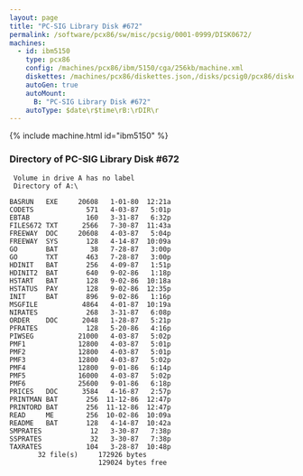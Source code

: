```yaml
---
layout: page
title: "PC-SIG Library Disk #672"
permalink: /software/pcx86/sw/misc/pcsig/0001-0999/DISK0672/
machines:
  - id: ibm5150
    type: pcx86
    config: /machines/pcx86/ibm/5150/cga/256kb/machine.xml
    diskettes: /machines/pcx86/diskettes.json,/disks/pcsig0/pcx86/diskettes.json
    autoGen: true
    autoMount:
      B: "PC-SIG Library Disk #672"
    autoType: $date\r$time\rB:\rDIR\r
---
```


{% include machine.html id="ibm5150" %}

### Directory of PC-SIG Library Disk #672

     Volume in drive A has no label
     Directory of A:\

    BASRUN   EXE     20608   1-01-80  12:21a
    CODETS             571   4-03-87   5:01p
    EBTAB              160   3-31-87   6:32p
    FILES672 TXT      2566   7-30-87  11:43a
    FREEWAY  DOC     20608   4-03-87   5:04p
    FREEWAY  SYS       128   4-14-87  10:09a
    GO       BAT        38   7-28-87   3:00p
    GO       TXT       463   7-28-87   3:00p
    HDINIT   BAT       256   4-09-87   1:51p
    HDINIT2  BAT       640   9-02-86   1:18p
    HSTART   BAT       128   9-02-86  10:18a
    HSTATUS  PAY       128   9-02-86  12:35p
    INIT     BAT       896   9-02-86   1:16p
    MSGFILE           4864   4-01-87  10:19a
    NIRATES            268   3-31-87   6:08p
    ORDER    DOC      2048   1-28-87   5:21p
    PFRATES            128   5-20-86   4:16p
    PIWSEG           21000   4-03-87   5:02p
    PMF1             12800   4-03-87   5:01p
    PMF2             12800   4-03-87   5:01p
    PMF3             12800   4-03-87   5:02p
    PMF4             12800   9-01-86   6:14p
    PMF5             16000   4-03-87   5:02p
    PMF6             25600   9-01-86   6:18p
    PRICES   DOC      3584   4-16-87   2:57p
    PRINTMAN BAT       256  11-12-86  12:47p
    PRINTORD BAT       256  11-12-86  12:47p
    READ     ME        256  10-02-86  10:09a
    README   BAT       128   4-14-87  10:42a
    SMPRATES            12   3-30-87   7:38p
    SSPRATES            32   3-30-87   7:38p
    TAXRATES           104   3-28-87  10:48p
           32 file(s)     172926 bytes
                          129024 bytes free
